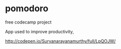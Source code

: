 # pomodoro
free codecamp project

App used to improve productivity, 

http://codepen.io/Suryanarayanamurthy/full/LpQOJW/

